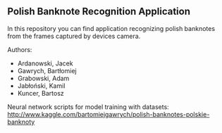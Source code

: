 ## Polish Banknote Recognition Application
In this repository you can find application recognizing polish banknotes from the frames captured by devices camera.

Authors:
- Ardanowski, Jacek 
- Gawrych, Bartłomiej
- Grabowski, Adam
- Jabłoński, Kamil
- Kuncer, Bartosz

Neural network scripts for model training with datasets:
http://www.kaggle.com/bartomiejgawrych/polish-banknotes-polskie-banknoty
